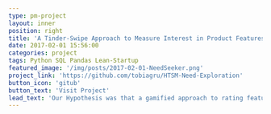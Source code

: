 ```yaml
---
type: pm-project
layout: inner
position: right
title: 'A Tinder-Swipe Approach to Measure Interest in Product Features'
date: 2017-02-01 15:56:00
categories: project
tags: Python SQL Pandas Lean-Startup  
featured_image: '/img/posts/2017-02-01-NeedSeeker.png'
project_link: 'https://github.com/tobiagru/HTSM-Need-Exploration'
button_icon: 'gitub'
button_text: 'Visit Project'
lead_text: 'Our Hypothesis was that a gamified approach to rating features of products, similar to how the swipe on tinder works could be a viable market research platform. We implemented a prototype of a Facebook app with a user facing swipe interface and automated analytics for clients for a set of car features based on input from a sales person from a large German car manufacturer. Ran the prototype for a week based on a fixed marketing budget and reported the results back succesful feedback. Later pitched the product idea to a set of investors.'
---
```


